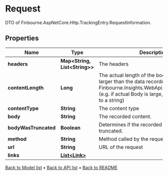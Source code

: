 

# Request

DTO of Finbourne.AspNetCore.Http.TrackingEntry.RequestInformation.

## Properties

| Name | Type | Description | Notes |
|------------ | ------------- | ------------- | -------------|
|**headers** | **Map&lt;String, List&lt;String&gt;&gt;** | The headers |  [optional] |
|**contentLength** | **Long** | The actual length of the body, which may be larger than the data recorded in Finbourne.Insights.WebApi.Dtos.Request.Body  (e.g. if actual Body is large, or not convertible to a string) |  [optional] |
|**contentType** | **String** | The content type |  [optional] |
|**body** | **String** | The recorded content. |  [optional] |
|**bodyWasTruncated** | **Boolean** | Determines if the recorded body was truncated. |  [optional] |
|**method** | **String** | Method called by the request |  [optional] |
|**url** | **String** | URL of the request |  [optional] |
|**links** | [**List&lt;Link&gt;**](Link.md) |  |  [optional] |



[Back to Model list](../README.md#documentation-for-models) &#8226; [Back to API list](../README.md#documentation-for-api-endpoints) &#8226; [Back to README](../README.md)


